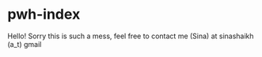 # pwh-index

Hello! Sorry this is such a mess, feel free to contact me (Sina) at sinashaikh (a_t) gmail
